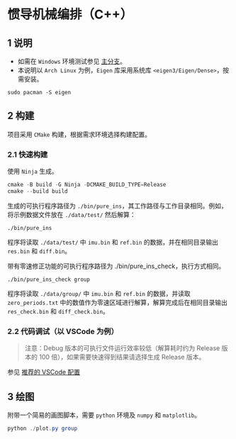 # 惯导机械编排（C++）
## 1 说明
- 如需在 `Windows` 环境测试参见 [主分支](https://github.com/ChuJiani/ins)。
- 本说明以 `Arch Linux` 为例，`Eigen` 库采用系统库 `<eigen3/Eigen/Dense>`，按需安装。
```Shell
sudo pacman -S eigen
```
## 2 构建
项目采用 `CMake` 构建，根据需求环境选择构建配置。
### 2.1 快速构建
使用 `Ninja` 生成。
```PowerShell
cmake -B build -G Ninja -DCMAKE_BUILD_TYPE=Release
cmake --build build
```
生成的可执行程序路径为 `./bin/pure_ins`，其工作路径与工作目录相同。例如，将示例数据文件放在 `./data/test/` 然后解算：
```Shell
./bin/pure_ins
```
程序将读取 `./data/test/` 中 `imu.bin` 和 `ref.bin` 的数据，并在相同目录输出 `res.bin` 和 `diff.bin`。

带有零速修正功能的可执行程序路径为 ./bin/pure_ins_check，执行方式相同。
```Shell
./bin/pure_ins_check group
```
程序将读取 `./data/group/` 中 `imu.bin` 和 `ref.bin` 的数据，并读取 `zero_periods.txt` 中的数值作为零速区域进行解算，解算完成后在相同目录输出 `res_check.bin` 和 `diff_check.bin`。
### 2.2 代码调试（以 VSCode 为例）
> 注意：Debug 版本的可执行文件运行效率较低（解算耗时约为 Release 版本的 100 倍），如果需要快速得到结果请选择生成 Release 版本。

参见 [推荐的 VSCode 配置](https://github.com/ChuJiani/dev-config/blob/main/code/cpp.md)
 
## 3 绘图
附带一个简易的画图脚本，需要 `python` 环境及 `numpy` 和 `matplotlib`。
```PowerShell
python ./plot.py group
```
